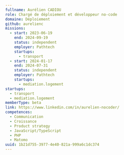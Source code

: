 ```yaml
---
fullname: Aurélien CADIOU
role: Chargé de déploiement et développeur no-code
domaine: Déploiement
github: aurelienc
missions:
  - start: 2023-06-19
    end: 2024-09-19
    status: independent
    employer: Pathtech
    startups:
      - transport
  - start: 2024-01-17
    end: 2024-07-31
    status: independent
    employer: Pathtech
    startups:
      - mediation.logement
startups:
  - transport
  - mediation.logement
memberType: beta
link: https://www.linkedin.com/in/aurelien-nocoder/
competences:
  - Communication
  - Croissance
  - Product strategy
  - JavaScript/TypeScript
  - PHP
  - Matomo
uuid: 1b21d755-3977-4e40-821a-999a6c1dc374
---
```

